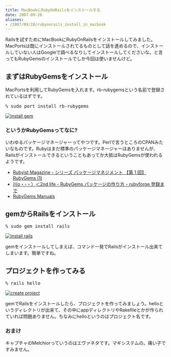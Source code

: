 ```yaml
---
title: MacBookにRubyOnRailsをインストールする
date: 2007-09-28
aliases:
- /2007/09/28/rubyonrails_install_in_macbook
---
```

Railsを試すためにMacBookにRubyOnRailsをインストールしてみました。MacPortsは既にインストールされてるものとして話を進めるので、インストールしていない人はGoogleで調べるなりしてインストールしてくださいな。と言ってもRubyGemsのインストールでしか今回は使いませんけど。
<h2>まずはRubyGemsをインストール</h2>
MacPortsを利用してRubyGemsを入れます。rb-rubygemsという名前で登録されているはずです。
<pre>% sudo port install rb-rubygems</pre>
<a href="http://www.flickr.com/photo_zoom.gne?id=1447826801&amp;size=o"><img src="http://farm2.static.flickr.com/1008/1447826801_bf64321738.jpg?v=0" alt="install gem" /></a>
<h3>というかRubyGemsってなに?</h3>
いわゆるパッケージマネージャーってやつです。Perlで言うところのCPANみたいなものです。Rubyはまだ標準のパッケージマネージャーはありませんが、Railsがインストールできるということもあってか大抵はRubyGemsが使われるようです。
<ul>
	<li><a href="http://jp.rubyist.net/magazine/?0006-PackageManagement">Rubyist Magazine - シリーズ パッケージマネジメント 【第 1 回】 RubyGems (1)</a></li>
	<li><a href="http://d.hatena.ne.jp/secondlife/20061106/1162785661">川o・-・）＜2nd life - RubyGems パッケージの作り方 - rubyforge 登録まで</a></li>
	<li><a href="http://www.rubygems.org/">RubyGems Manuals</a></li>
</ul>
<h2>gemからRailsをインストール</h2>
<pre>% sudo gem install rails</pre>
<a href="http://www.flickr.com/photo_zoom.gne?id=1447826981&amp;size=o"><img src="http://farm2.static.flickr.com/1341/1447826981_c3eb32b601.jpg?v=0" alt="install rails" /></a>

gemをインストールしてしまえば、コマンド一発でRailsがインストール出来てしまいます。簡単ですね。
<h2>プロジェクトを作ってみる</h2>
<pre>% rails hello</pre>
<a href="http://www.flickr.com/photo_zoom.gne?id=1447827317&amp;size=o"><img src="http://farm2.static.flickr.com/1245/1447827317_f6bc5901ef.jpg?v=0" alt="create project" /></a>

gemでRailsをインストールしたら、プロジェクトを作ってみましょう。helloというディレクトリが出来て、その中にappディレクトリやRakefileとかが作られていれば問題ありません。ちなみにhelloというのはプロジェクト名です。
<h3>おまけ</h3>
キャプチャのMelchiorっていうのはエヴァネタです。マギシステムの。痛い子ですみません。